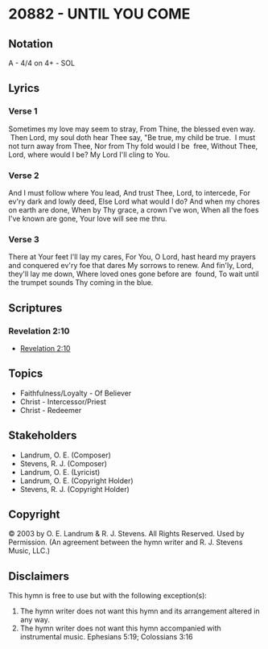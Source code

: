 # 20882 - UNTIL YOU COME

## Notation

A - 4/4 on 4+ - SOL

## Lyrics

### Verse 1

Sometimes my love may seem to stray, From Thine, the blessed even way.  Then Lord, my soul doth hear Thee say, "Be true, my child be true.  I must not turn away from Thee, Nor from Thy fold would I be  free, Without Thee, Lord, where would I be? My Lord I'll cling to You.

### Verse 2

And I must follow where You lead, And trust Thee, Lord, to intercede, For ev'ry dark and lowly deed, Else Lord what would I do? And when my chores on earth are done, When by Thy grace, a crown I've won, When all the foes I've known are gone, Your love will see me thru.

### Verse 3

There at Your feet I'll lay my cares, For You, O Lord, hast heard my prayers and conquered ev'ry foe that dares My sorrows to renew. And fin'ly, Lord, they'll lay me down, Where loved ones gone before are  found, To wait until the trumpet sounds Thy coming in the blue.


## Scriptures

### Revelation 2:10

- [Revelation 2:10](https://www.biblegateway.com/passage/?search=Revelation%202%3A10)


## Topics

- Faithfulness/Loyalty - Of Believer
- Christ - Intercessor/Priest
- Christ - Redeemer

## Stakeholders

- Landrum, O. E. (Composer)
- Stevens, R. J. (Composer)
- Landrum, O. E. (Lyricist)
- Landrum, O. E. (Copyright Holder)
- Stevens, R. J. (Copyright Holder)

## Copyright

© 2003 by O. E. Landrum & R. J. Stevens. All Rights Reserved. Used by Permission.
(An agreement between the hymn writer and R. J. Stevens Music, LLC.)

## Disclaimers

This hymn is free to use but with the following exception(s):
1. The hymn writer does not want this hymn and its arrangement altered in any way.
2. The hymn writer does not want this hymn accompanied with instrumental music.
Ephesians 5:19; Colossians 3:16

